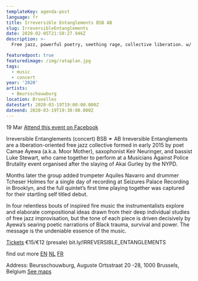 ```yaml
---
templateKey: agenda-post
language: fr
title: Irreversible Entanglements BSB AB
slug: IrreversibleEntanglements
date: 2020-02-05T21:50:27.946Z
description: >-
  Free jazz, powerful poetry, seething rage, collective liberation. w/ AB

featuredpost: true
featuredimage: /img/rataplan.jpg
tags:
  - music
  - concert
year: '2020'
artists:
  - Beursschouwburg
location: Bruxelles
datestart: 2020-03-19T19:00:00.000Z
dateend: 2020-03-19T19:30:00.000Z
---
```

19 Mar [Attend this event on Facebook](https://www.facebook.com/events/494986321130384/)

Irreversible Entanglements (concert) BSB ⚭ AB
Irreversible Entanglements are a liberation-oriented free jazz collective formed in early 2015 by poet Camae Ayewa (a.k.a. Moor Mother), saxophonist Keir Neuringer, and bassist Luke Stewart, who came together to perform at a Musicians Against Police Brutality event organised after the slaying of Akai Gurley by the NYPD.

Months later the group added trumpeter Aquiles Navarro and drummer Tcheser Holmes for a single day of recording at Seizures Palace Recording in Brooklyn, and the full quintet’s first time playing together was captured for their startling self titled debut.

In four relentless bouts of inspired fire music the instrumentalists explore and elaborate compositional ideas drawn from their deep individual studies of free jazz improvisation, but the tone of each piece is driven decisively by Ayewa’s searing poetic narrations of Black trauma, survival and power. The message is the undeniable essence of the music.

[Tickets](https://apps.ticketmatic.com/widgets/beursschouwburg/flow/welovewe?event=634124718102&l=en&fbclid=IwAR0D8S8PEwFJhrLrXhXI4MBc3-qBGk9RjjQe3BzaFQYOm6vDIYipmb1BPG4#!/addtickets)
€15/€12 (presale)
bit.ly/IRREVERSIBLE_ENTANGLEMENTS

find out more
[EN](beursschouwburg.be/en/events/irreversible-entanglements/)
[NL](beursschouwburg.be/nl/events/irreversible-entanglements/)
[FR](beursschouwburg.be/fr/events/irreversible-entanglements/)

Address: Beursschouwburg, Auguste Ortsstraat 20 -28, 1000 Brussels, Belgium
[See maps](https://goo.gl/maps/DhBu8cak4gTzckgZA)
